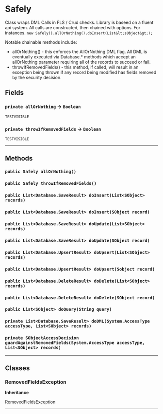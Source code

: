 # Safely

Class wraps DML Calls in FLS / Crud checks. Library is baseed on
a fluent api system. All calls are constructed, then chained with options.
For instances. `new Safely().allOrNothing().doInsert(List&lt;sObject&gt;);`

Notable chainable methods include:
- allOrNothing() - this enforces the AllOrNothing DML flag. All DML is
     eventually executed via Database.* methods which accept an allOrNothing
     parameter requiring all of the records to succeed or fail.
- throwIfRemovedFields() - this method, if called, will result in an
    exception being thrown if any record being modified has fields removed
    by the security decision.

## Fields

### `private allOrNothing` → `Boolean`

`TESTVISIBLE` 

### `private throwIfRemovedFields` → `Boolean`

`TESTVISIBLE` 

---
## Methods
### `public Safely allOrNothing()`
### `public Safely throwIfRemovedFields()`
### `public List<Database.SaveResult> doInsert(List<SObject> records)`
### `public List<Database.SaveResult> doInsert(SObject record)`
### `public List<Database.SaveResult> doUpdate(List<SObject> records)`
### `public List<Database.SaveResult> doUpdate(SObject record)`
### `public List<Database.UpsertResult> doUpsert(List<SObject> records)`
### `public List<Database.UpsertResult> doUpsert(Sobject record)`
### `public List<Database.DeleteResult> doDelete(List<SObject> records)`
### `public List<Database.DeleteResult> doDelete(SObject record)`
### `public List<SObject> doQuery(String query)`
### `private List<Database.SaveResult> doDML(System.AccessType accessType, List<SObject> records)`
### `private SObjectAccessDecision guardAgainstRemovedFields(System.AccessType accessType, List<SObject> records)`
---
## Classes
### RemovedFieldsException

**Inheritance**

RemovedFieldsException


---
